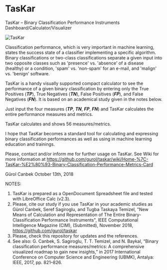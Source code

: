 # TasKar
TasKar – Binary Classification Performance Instruments Dashboard/Calculator/Visualizer

![TasKar](https://github.com/gurol/taskar/TasKarLogo512x512.png)

Classification performance, which is very important in machine learning, states the success state of a classifier implementing a specific algorithm. Binary classifications or two-class classifications separate a given input into two opposite classes such as 'presence' vs. 'absence' of a disease (healthy) or a condition, 'spam' vs. 'non-spam' for an e-mail, and 'malign' vs. 'benign' software.

TasKar is a handy visually supported compact calculator to see the performance of a given binary classification by entering only the True Positives (***TP***), True Negatives (***TN***), False Positives (***FP***), and False Negatives (***FN***). It is based on an academical study given in the notes below.

Just input the four measures (***TP***, ***TN***, ***FP***, ***FN***) and TasKar calculates the entire performance measures and metrics.

TasKar calculates and shows 56 measures/metrics.

I hope that TasKar becomes a standard tool for calculating and expressing binary classification performances as well as using in machine learning education and trainings.

Please, contact and/or inform me for further usage on TasKar. See Wiki for more information at https://github.com/gurol/taskar/wiki/Home-%7C-TasKar-%E2%80%93-Binary-Classification-Performance-Metrics-Card

Gürol Canbek
October 13th, 2018

NOTES:
1) TasKar is prepared as a OpenDocument Spreadsheet file and tested with LibreOffice Calc (v2.3).
2) Please, cite our study if you use TasKar in your academic studies as
   Gürol Canbek, Seref Sagiroglu, and Tugba Taskaya Temizel, "New Means of Calculation and Representation of The Entire Binary-Classification Performance Instruments", IEEE Computational Intelligence Magazine (CIM), (Submitted), November 2018, https://github.com/gurol/taskar
3) Please, check this repository for updates and the references.
4) See also: G. Canbek, S. Sagiroglu, T. T. Temizel, and N. Baykal, “Binary classification performance measures/metrics: A comprehensive visualized roadmap to gain new insights,” in 2017 International Conference on Computer Science and Engineering (UBMK), Antalya: IEEE, 2017, pp. 821–826.
